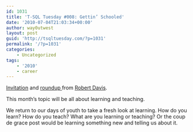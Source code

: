 ```yaml
---
id: 1031
title: 'T-SQL Tuesday #008: Gettin’ Schooled'
date: '2010-07-04T21:03:34+00:00'
author: way0utwest
layout: post
guid: 'http://tsqltuesday.com/?p=1031'
permalink: '/?p=1031'
categories:
    - Uncategorized
tags:
    - '2010'
    - career
---
```


[Invitation](http://sqlsoldier.net/wp/sqlserver/t-sql-tuesday-008-gettin-schooled) and [roundup ](http://sqlsoldier.net/wp/sqlserver/tsqltuesday8roundup)from [Robert Davis](http://www.sqlsoldier.com/wp/).

This month’s topic will be all about learning and teaching.

We return to our days of youth to take a fresh look at learning. How do you learn? How do you teach? What are you learning or teaching? Or the coup de grace post would be learning something new and telling us about it.